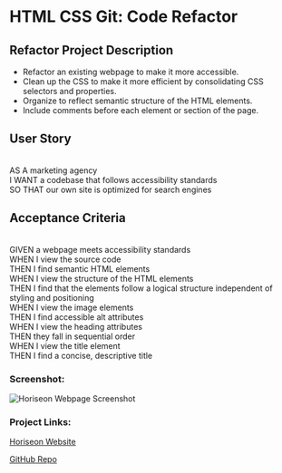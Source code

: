 # HTML CSS Git: Code Refactor

## Refactor Project Description

* Refactor an existing webpage to make it more accessible. 
* Clean up the CSS to make it more efficient by consolidating CSS selectors and properties.
* Organize to reflect semantic structure of the HTML elements.
* Include comments before each element or section of the page. 

## User Story
<br />AS A marketing agency
<br />I WANT a codebase that follows accessibility standards
<br />SO THAT our own site is optimized for search engines

## Acceptance Criteria
<br />GIVEN a webpage meets accessibility standards
<br />WHEN I view the source code
<br />THEN I find semantic HTML elements
<br />WHEN I view the structure of the HTML elements
<br />THEN I find that the elements follow a logical structure independent of styling and positioning
<br />WHEN I view the image elements
<br />THEN I find accessible alt attributes
<br />WHEN I view the heading attributes
<br />THEN they fall in sequential order
<br />WHEN I view the title element
<br />THEN I find a concise, descriptive title

### Screenshot:
![Horiseon Webpage Screenshot](/assets/images/Refactor-Screenshot.png "Horiseon Refactor Screenshot")



### Project Links:
[Horiseon Website](Users/emilypozzi/Desktop/projects/RefactorExample/Develop/index.html "Horiseon Website Main") 

[GitHub Repo](https://github.com/emilyepozzi/RefactorExample "GitHub Repo Main") 





